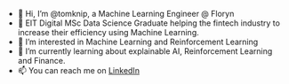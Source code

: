 - 👋 Hi, I’m @tomknip, a Machine Learning Engineer @ Floryn
- 🧐 EIT Digital MSc Data Science Graduate helping the fintech industry to increase their efficiency using Machine Learning.
- 👀 I’m interested in Machine Learning and Reinforcement Learning
- 🌱 I’m currently learning about explainable AI, Reinforcement Learning and Finance.
- 📫 You can reach me on [LinkedIn](https://nl.linkedin.com/in/tom-van-knippenberg)

<!---
tomknip/tomknip is a ✨ special ✨ repository because its `README.md` (this file) appears on your GitHub profile.
You can click the Preview link to take a look at your changes.
--->
